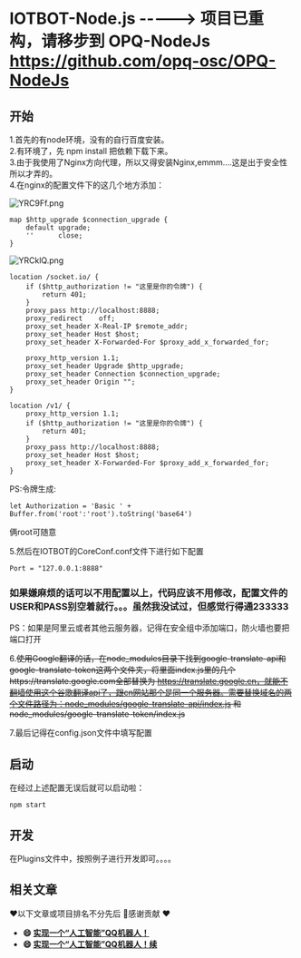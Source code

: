 # IOTBOT-Node.js -----> 项目已重构，请移步到 OPQ-NodeJs https://github.com/opq-osc/OPQ-NodeJs
## 开始

1.首先的有node环境，没有的自行百度安装。  
2.有环境了，先 npm install 把依赖下载下来。  
3.由于我使用了Nginx方向代理，所以又得安装Nginx,emmm....这是出于安全性所以才弄的。   
4.在nginx的配置文件下的这几个地方添加：  

![YRC9Ff.png](https://s1.ax1x.com/2020/05/17/YRC9Ff.png)
```
map $http_upgrade $connection_upgrade {
    default upgrade;
    ''      close;
}
```

![YRCklQ.png](https://s1.ax1x.com/2020/05/17/YRCklQ.png)


    location /socket.io/ {
        if ($http_authorization != "这里是你的令牌") {
        	return 401;
    	}
        proxy_pass http://localhost:8888;
        proxy_redirect    off;
        proxy_set_header X-Real-IP $remote_addr;
        proxy_set_header Host $host;
        proxy_set_header X-Forwarded-For $proxy_add_x_forwarded_for;
    
        proxy_http_version 1.1;
        proxy_set_header Upgrade $http_upgrade;
        proxy_set_header Connection $connection_upgrade;
        proxy_set_header Origin "";
    }
    
    location /v1/ {
    	proxy_http_version 1.1;
        if ($http_authorization != "这里是你的令牌") {
    		return 401;
    	}
        proxy_pass http://localhost:8888;
        proxy_set_header Host $host;
        proxy_set_header X-Forwarded-For $proxy_add_x_forwarded_for;
    }
PS:令牌生成:

```
let Authorization = 'Basic ' + Buffer.from('root':'root').toString('base64')
```
俩root可随意  

5.然后在IOTBOT的CoreConf.conf文件下进行如下配置

```
Port = "127.0.0.1:8888"
```

### 如果嫌麻烦的话可以不用配置以上，代码应该不用修改，配置文件的USER和PASS别空着就行。。。虽然我没试过，但感觉行得通233333  

PS：如果是阿里云或者其他云服务器，记得在安全组中添加端口，防火墙也要把端口打开

6.~~使用Google翻译的话，在node_modules目录下找到google-translate-api和google-translate-token这两个文件夹，将里面index.js里的几个https://translate.google.com全部替换为 https://translate.google.cn，就能不翻墙使用这个谷歌翻译api了，跟cn网站那个是同一个服务器。需要替换域名的两个文件路径为：node_modules/google-translate-api/index.js 和 node_modules/google-translate-token/index.js~~  

7.最后记得在config.json文件中填写配置

## 启动

在经过上述配置无误后就可以启动啦：

```
npm start
```

## 开发

在Plugins文件中，按照例子进行开发即可。。。。

## 相关文章

❤️以下文章或项目排名不分先后 🙏感谢贡献 ❤️

- **😄 [实现一个“人工智能”QQ机器人！](https://segmentfault.com/a/1190000021259760)**
- **😄 [实现一个“人工智能”QQ机器人！续](https://segmentfault.com/a/1190000021350469)**

